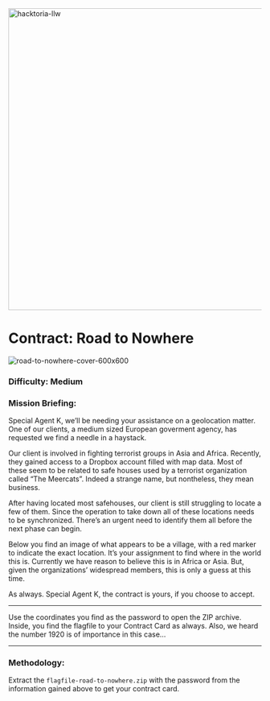 <img width="600" alt="hacktoria-llw" src="https://user-images.githubusercontent.com/117080369/203552008-2d0e0a07-1815-485b-8f3f-ae7ed7258af8.png">

# Contract: Road to Nowhere
![road-to-nowhere-cover-600x600](https://user-images.githubusercontent.com/117080369/203995873-780825ca-a4ac-4a57-a611-769fa301d8fb.png)

### Difficulty: Medium

### Mission Briefing:
Special Agent K, we’ll be needing your assistance on a geolocation matter. One of our clients, a medium sized European goverment agency, has requested we find a needle in a haystack.

Our client is involved in fighting terrorist groups in Asia and Africa. Recently, they gained access to a Dropbox account filled with map data. Most of these seem to be related to safe houses used by a terrorist organization called “The Meercats”. Indeed a strange name, but nontheless, they mean business.

After having located most safehouses, our client is still struggling to locate a few of them. Since the operation to take down all of these locations needs to be synchronized. There’s an urgent need to identify them all before the next phase can begin.

Below you find an image of what appears to be a village, with a red marker to indicate the exact location. It’s your assignment to find where in the world this is. Currently we have reason to believe this is in Africa or Asia. But, given the organizations’ widespread members, this is only a guess at this time.

As always. Special Agent K, the contract is yours, if you choose to accept.

---

Use the coordinates you find as the password to open the ZIP archive. Inside, you find the flagfile to your Contract Card as always. Also, we heard the number 1920 is of importance in this case…

---

### Methodology:


Extract the `flagfile-road-to-nowhere.zip` with the password from the information gained above to get your contract card.
